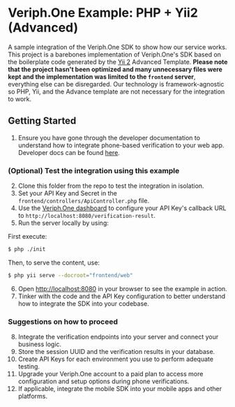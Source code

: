 # Veriph.One Example: PHP + Yii2 (Advanced)

A sample integration of the Veriph.One SDK to show how our service works. This project is a barebones implementation of Veriph.One's SDK based on the boilerplate code generated by the [Yii 2](https://www.yiiframework.com/) Advanced Template. **Please note that the project hasn't been optimized and many unnecessary files were kept and the implementation was limited to the `frontend` server**, everything else can be disregarded. Our technology is framework-agnostic so PHP, Yii, and the Advance template are not necessary for the integration to work.

## Getting Started

1. Ensure you have gone through the developer documentation to understand how to integrate phone-based verification to your web app. Developer docs can be found [here](https://developer.veriph.one/docs/intro).

### (Optional) Test the integration using this example

2. Clone this folder from the repo to test the integration in isolation.
3. Set your API Key and Secret in the `frontend/controllers/ApiController.php` file.
4. Use the [Veriph.One dashboard](https://dashboard.veriph.one) to configure your API Key's callback URL to `http://localhost:8080/verification-result`.
5. Run the server locally by using:

First execute:
```bash
$ php ./init
```

Then, to serve the content, use:
```bash
$ php yii serve --docroot="frontend/web"
```

6. Open [http://localhost:8080](http://localhost:8080) in your browser to see the example in action.
7. Tinker with the code and the API Key configuration to better understand how to integrate the SDK into your codebase.

### Suggestions on how to proceed

8. Integrate the verification endpoints into your server and connect your business logic.
9. Store the session UUID and the verification results in your database.
10. Create API Keys for each environment you use to perform adequate testing.
11. Upgrade your Veriph.One account to a paid plan to access more configuration and setup options during phone verifications.
12. If applicable, integrate the mobile SDK into your mobile apps and other platforms.
